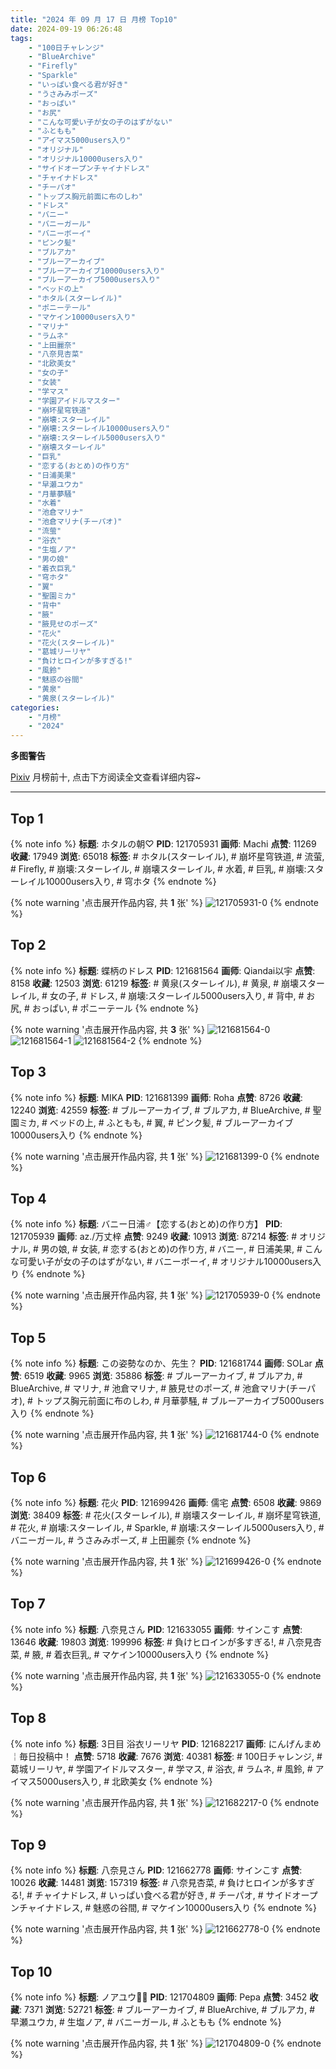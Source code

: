 ```yaml
---
title: "2024 年 09 月 17 日 月榜 Top10"
date: 2024-09-19 06:26:48
tags:
    - "100日チャレンジ"
    - "BlueArchive"
    - "Firefly"
    - "Sparkle"
    - "いっぱい食べる君が好き"
    - "うさみみポーズ"
    - "おっぱい"
    - "お尻"
    - "こんな可愛い子が女の子のはずがない"
    - "ふともも"
    - "アイマス5000users入り"
    - "オリジナル"
    - "オリジナル10000users入り"
    - "サイドオープンチャイナドレス"
    - "チャイナドレス"
    - "チーパオ"
    - "トップス胸元前面に布のしわ"
    - "ドレス"
    - "バニー"
    - "バニーガール"
    - "バニーボーイ"
    - "ピンク髪"
    - "ブルアカ"
    - "ブルーアーカイブ"
    - "ブルーアーカイブ10000users入り"
    - "ブルーアーカイブ5000users入り"
    - "ベッドの上"
    - "ホタル(スターレイル)"
    - "ポニーテール"
    - "マケイン10000users入り"
    - "マリナ"
    - "ラムネ"
    - "上田麗奈"
    - "八奈見杏菜"
    - "北欧美女"
    - "女の子"
    - "女装"
    - "学マス"
    - "学園アイドルマスター"
    - "崩坏星穹铁道"
    - "崩壊:スターレイル"
    - "崩壊:スターレイル10000users入り"
    - "崩壊:スターレイル5000users入り"
    - "崩壊スターレイル"
    - "巨乳"
    - "恋する(おとめ)の作り方"
    - "日浦美果"
    - "早瀬ユウカ"
    - "月華夢騒"
    - "水着"
    - "池倉マリナ"
    - "池倉マリナ(チーパオ)"
    - "流萤"
    - "浴衣"
    - "生塩ノア"
    - "男の娘"
    - "着衣巨乳"
    - "穹ホタ"
    - "翼"
    - "聖園ミカ"
    - "背中"
    - "腋"
    - "腋見せのポーズ"
    - "花火"
    - "花火(スターレイル)"
    - "葛城リーリヤ"
    - "負けヒロインが多すぎる!"
    - "風鈴"
    - "魅惑の谷間"
    - "黄泉"
    - "黄泉(スターレイル)"
categories:
    - "月榜"
    - "2024"
---
```


<i class="fa fa-triangle-exclamation"></i>**多图警告**<i class="fa fa-triangle-exclamation"></i>

[Pixiv](https://www.pixiv.net/) 月榜前十, 点击下方阅读全文查看详细内容~

<!-- more -->

---

## Top 1

{% note info %}
**标题**: ホタルの朝♡
**PID**: 121705931 **画师**: Machi
**点赞**: 11269 **收藏**: 17949 **浏览**: 65018
**标签**: # ホタル(スターレイル), # 崩坏星穹铁道, # 流萤, # Firefly, # 崩壊:スターレイル, # 崩壊スターレイル, # 水着, # 巨乳, # 崩壊:スターレイル10000users入り, # 穹ホタ
{% endnote %}

{% note warning '点击展开作品内容, 共 **1** 张' %}
![121705931-0](https://i.pixiv.re/img-original/img/2024/08/21/21/31/44/121705931_p0.jpg)
{% endnote %}

## Top 2

{% note info %}
**标题**: 蝶柄のドレス
**PID**: 121681564 **画师**: Qiandai以宇
**点赞**: 8158 **收藏**: 12503 **浏览**: 61219
**标签**: # 黄泉(スターレイル), # 黄泉, # 崩壊スターレイル, # 女の子, # ドレス, # 崩壊:スターレイル5000users入り, # 背中, # お尻, # おっぱい, # ポニーテール
{% endnote %}

{% note warning '点击展开作品内容, 共 **3** 张' %}
![121681564-0](https://i.pixiv.re/img-original/img/2024/08/21/00/01/03/121681564_p0.png)
![121681564-1](https://i.pixiv.re/img-original/img/2024/08/21/00/01/03/121681564_p1.png)
![121681564-2](https://i.pixiv.re/img-original/img/2024/08/21/00/01/03/121681564_p2.png)
{% endnote %}

## Top 3

{% note info %}
**标题**: MIKA
**PID**: 121681399 **画师**: Roha
**点赞**: 8726 **收藏**: 12240 **浏览**: 42559
**标签**: # ブルーアーカイブ, # ブルアカ, # BlueArchive, # 聖園ミカ, # ベッドの上, # ふともも, # 翼, # ピンク髪, # ブルーアーカイブ10000users入り
{% endnote %}

{% note warning '点击展开作品内容, 共 **1** 张' %}
![121681399-0](https://i.pixiv.re/img-original/img/2024/08/21/00/00/16/121681399_p0.jpg)
{% endnote %}

## Top 4

{% note info %}
**标题**: バニー日浦♂【恋する(おとめ)の作り方】
**PID**: 121705939 **画师**: az./万丈梓
**点赞**: 9249 **收藏**: 10913 **浏览**: 87214
**标签**: # オリジナル, # 男の娘, # 女装, # 恋する(おとめ)の作り方, # バニー, # 日浦美果, # こんな可愛い子が女の子のはずがない, # バニーボーイ, # オリジナル10000users入り
{% endnote %}

{% note warning '点击展开作品内容, 共 **1** 张' %}
![121705939-0](https://i.pixiv.re/img-original/img/2024/08/21/21/31/54/121705939_p0.png)
{% endnote %}

## Top 5

{% note info %}
**标题**: この姿勢なのか、先生？
**PID**: 121681744 **画师**: SOLar
**点赞**: 6519 **收藏**: 9965 **浏览**: 35886
**标签**: # ブルーアーカイブ, # ブルアカ, # BlueArchive, # マリナ, # 池倉マリナ, # 腋見せのポーズ, # 池倉マリナ(チーパオ), # トップス胸元前面に布のしわ, # 月華夢騒, # ブルーアーカイブ5000users入り
{% endnote %}

{% note warning '点击展开作品内容, 共 **1** 张' %}
![121681744-0](https://i.pixiv.re/img-original/img/2024/08/21/00/02/43/121681744_p0.png)
{% endnote %}

## Top 6

{% note info %}
**标题**: 花火
**PID**: 121699426 **画师**: 儒宅
**点赞**: 6508 **收藏**: 9869 **浏览**: 38409
**标签**: # 花火(スターレイル), # 崩壊スターレイル, # 崩坏星穹铁道, # 花火, # 崩壊:スターレイル, # Sparkle, # 崩壊:スターレイル5000users入り, # バニーガール, # うさみみポーズ, # 上田麗奈
{% endnote %}

{% note warning '点击展开作品内容, 共 **1** 张' %}
![121699426-0](https://i.pixiv.re/img-original/img/2024/08/21/18/00/11/121699426_p0.jpg)
{% endnote %}

## Top 7

{% note info %}
**标题**: 八奈見さん
**PID**: 121633055 **画师**: サインこす
**点赞**: 13646 **收藏**: 19803 **浏览**: 199996
**标签**: # 負けヒロインが多すぎる!, # 八奈見杏菜, # 腋, # 着衣巨乳, # マケイン10000users入り
{% endnote %}

{% note warning '点击展开作品内容, 共 **1** 张' %}
![121633055-0](https://i.pixiv.re/img-original/img/2024/08/19/10/19/03/121633055_p0.png)
{% endnote %}

## Top 8

{% note info %}
**标题**: 3日目 浴衣リーリヤ
**PID**: 121682217 **画师**: にんげんまめ￤毎日投稿中！
**点赞**: 5718 **收藏**: 7676 **浏览**: 40381
**标签**: # 100日チャレンジ, # 葛城リーリヤ, # 学園アイドルマスター, # 学マス, # 浴衣, # ラムネ, # 風鈴, # アイマス5000users入り, # 北欧美女
{% endnote %}

{% note warning '点击展开作品内容, 共 **1** 张' %}
![121682217-0](https://i.pixiv.re/img-original/img/2024/08/21/00/13/35/121682217_p0.png)
{% endnote %}

## Top 9

{% note info %}
**标题**: 八奈見さん
**PID**: 121662778 **画师**: サインこす
**点赞**: 10026 **收藏**: 14481 **浏览**: 157319
**标签**: # 八奈見杏菜, # 負けヒロインが多すぎる!, # チャイナドレス, # いっぱい食べる君が好き, # チーパオ, # サイドオープンチャイナドレス, # 魅惑の谷間, # マケイン10000users入り
{% endnote %}

{% note warning '点击展开作品内容, 共 **1** 张' %}
![121662778-0](https://i.pixiv.re/img-original/img/2024/08/20/10/09/50/121662778_p0.png)
{% endnote %}

## Top 10

{% note info %}
**标题**: ノアユウ👯‍♀️
**PID**: 121704809 **画师**: Pepa
**点赞**: 3452 **收藏**: 7371 **浏览**: 52721
**标签**: # ブルーアーカイブ, # BlueArchive, # ブルアカ, # 早瀬ユウカ, # 生塩ノア, # バニーガール, # ふともも
{% endnote %}

{% note warning '点击展开作品内容, 共 **1** 张' %}
![121704809-0](https://i.pixiv.re/img-original/img/2024/08/21/21/01/08/121704809_p0.png)
{% endnote %}
